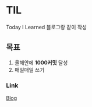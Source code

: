 # TIL

Today I Learned
블로그랑 같이 작성

## 목표

1. 올해안에 **1000커밋** 달성
2. 매일매일 쓰기

### Link

[Blog](http://takeuu.tistory.com)
